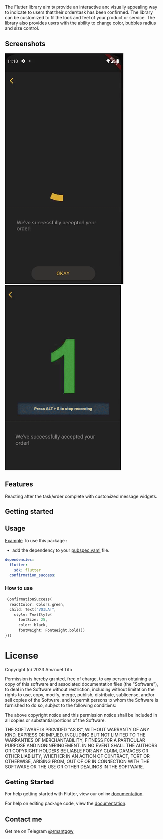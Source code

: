 <!--
This README describes the package. If you publish this package to pub.dev,
this README's contents appear on the landing page for your package.

For information about how to write a good package README, see the guide for
[writing package pages](https://dart.dev/guides/libraries/writing-package-pages).

For general information about developing packages, see the Dart guide for
[creating packages](https://dart.dev/guides/libraries/create-library-packages)
and the Flutter guide for
[developing packages and plugins](https://flutter.dev/developing-packages).
-->

The Flutter library aim to provide an interactive and visually appealing way to indicate to users that their order/task has been confirmed. The library can be customized to fit the look and feel of your product or service. The library also provides users with the ability to change color, bubbles radius and size control.

## Screenshots

<img src="https://github.com/emantggw/confirmation_success/raw/main/assets/screenshots/confirm_succes_with_yellow.gif" />

<img src="https://github.com/emantggw/confirmation_success/raw/main/assets/screenshots/confirm_success_green.gif" />

## Features

Reacting after the task/order complete with customized message widgets.

## Getting started

## Usage

[Example](https://github.com/emantggw/confirmation_success/blob/master/example/example.dart)
To use this package :

- add the dependency to your [pubspec.yaml](https://github.com/emantggw/confirmation_success/blob/master/pubspec.yaml) file.

```yaml
dependencies:
  flutter:
    sdk: flutter
  confirmation_success:
```

### How to use

```dart
 ConfirmationSuccess(
  reactColor: Colors.green,
  child: Text("VOILA!",
    style: TextStyle(
      fontSize: 25,
      color: black,
      fontWeight: FontWeight.bold)))
}))
```

# License

Copyright (c) 2023 Amanuel Tito

Permission is hereby granted, free of charge, to any person obtaining a copy
of this software and associated documentation files (the "Software"), to deal
in the Software without restriction, including without limitation the rights
to use, copy, modify, merge, publish, distribute, sublicense, and/or sell
copies of the Software, and to permit persons to whom the Software is
furnished to do so, subject to the following conditions:

The above copyright notice and this permission notice shall be included in all
copies or substantial portions of the Software.

THE SOFTWARE IS PROVIDED "AS IS", WITHOUT WARRANTY OF ANY KIND, EXPRESS OR
IMPLIED, INCLUDING BUT NOT LIMITED TO THE WARRANTIES OF MERCHANTABILITY,
FITNESS FOR A PARTICULAR PURPOSE AND NONINFRINGEMENT. IN NO EVENT SHALL THE
AUTHORS OR COPYRIGHT HOLDERS BE LIABLE FOR ANY CLAIM, DAMAGES OR OTHER
LIABILITY, WHETHER IN AN ACTION OF CONTRACT, TORT OR OTHERWISE, ARISING FROM,
OUT OF OR IN CONNECTION WITH THE SOFTWARE OR THE USE OR OTHER DEALINGS IN THE
SOFTWARE.

## Getting Started

For help getting started with Flutter, view our online [documentation](https://flutter.io/).

For help on editing package code, view the [documentation](https://flutter.io/developing-packages/).

## Contact me

Get me on Telegram [@emantggw](https://t.me/emantggw)
